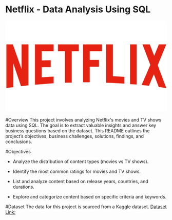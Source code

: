 # Netflix - Data Analysis Using SQL

![Netflixlogo](https://github.com/kanish230/netflix_sql/blob/main/Netflix%20Logo.jpg)

#Overview
This project involves analyzing Netflix's movies and TV shows data using SQL. The goal is to extract valuable insights and answer key business questions based on the dataset. This README outlines the project’s objectives, business challenges, solutions, findings, and conclusions.

#Objectives

- Analyze the distribution of content types (movies vs TV shows).

- Identify the most common ratings for movies and TV shows.

- List and analyze content based on release years, countries, and durations.

- Explore and categorize content based on specific criteria and keywords.

#Dataset
The data for this project is sourced from a Kaggle dataset.
[Dataset Link:](https://www.kaggle.com/datasets/shivamb/netflix-shows?resource=download)
